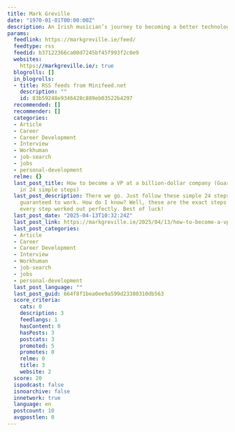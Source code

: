 ```yaml
---
title: Mark Greville
date: "1970-01-01T00:00:00Z"
description: An Irish musician’s journey to becoming a better technologist
params:
  feedlink: https://markgreville.ie/feed/
  feedtype: rss
  feedid: b37122366ca00d7245bf45f993f2c0e9
  websites:
    https://markgreville.ie/: true
  blogrolls: []
  in_blogrolls:
  - title: RSS feeds from Minifeed.net
    description: ""
    id: 83b59248e9346428c889eb03522b4297
  recommended: []
  recommender: []
  categories:
  - Article
  - Career
  - Career Development
  - Interview
  - Workhuman
  - job-search
  - jobs
  - personal-development
  relme: {}
  last_post_title: How to become a VP at a billion-dollar company (Guaranteed success
    in 24 simple steps)
  last_post_description: There we go. Just follow these simple 24 steps, and it’s
    guaranteed to work. How do I know? Well, these are the exact steps I took, and
    every step worked out perfectly. Best of luck!
  last_post_date: "2025-04-13T10:32:24Z"
  last_post_link: https://markgreville.ie/2025/04/13/how-to-become-a-vp-at-a-billion-dollar-company-guaranteed-success-in-24-simple-steps/
  last_post_categories:
  - Article
  - Career
  - Career Development
  - Interview
  - Workhuman
  - job-search
  - jobs
  - personal-development
  last_post_language: ""
  last_post_guid: 664f8f1bea0ee9a599d23380310db563
  score_criteria:
    cats: 0
    description: 3
    feedlangs: 1
    hasContent: 0
    hasPosts: 3
    postcats: 3
    promoted: 5
    promotes: 0
    relme: 0
    title: 3
    website: 2
  score: 20
  ispodcast: false
  isnoarchive: false
  innetwork: true
  language: en
  postcount: 10
  avgpostlen: 0
---
```

